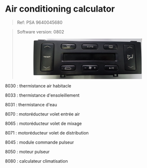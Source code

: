 <!DOCTYPE html>
<html lang="fr">
    <head>
        <meta charset="UTF-8">
        <meta http-equiv="X-UA-Compatible" content="IE=edge">
        <meta name="description" content="">
        <meta name="viewport" content="width=device-width, initial-scale=1">
    </head>

<h1 id="tw-target-text" class="tw-data-text tw-text-large XcVN5d tw-ta" dir="ltr" style="text-align: left;" data-placeholder="Traduction"><strong><span lang="en">Air conditioning calculator</span></strong></h1>
<blockquote><span lang="en">Ref: PSA 9640045680</span></blockquote>
<blockquote><span lang="en">Software version: 0802<br /></span>
<p><span lang="en"><img style="display: block; margin-left: auto; margin-right: auto;" src="https://raw.githubusercontent.com/roma6868/Peugeot_406_coupe_automatisation/master/Air_conditioner_calculator/photo_component_extern_air_conditioning/8080/element_8060%20(1).jpg" alt="" width="359" height="133" /></span></p>
</blockquote>
<p>8030 : thermistance air habitacle</p>
<p>8033 : thermistance d'ensoleillement</p>
<p>8031 : thermistance d'eau</p>
<p>8070 : motor&eacute;ducteur volet entr&eacute;e air</p>
<p>8065 : motor&eacute;ducteur volet de mixage</p>
<p>8071 : motor&eacute;ducteur volet de distribution</p>
<p>8045 : module commande pulseur</p>
<p>8050 : moteur pulseur</p>
<p>8080 : calculateur climatisation</p>

</html>